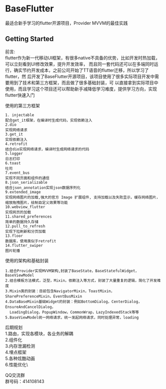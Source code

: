 # BaseFlutter

最适合新手学习的flutter开源项目，Provider MVVM的最佳实践

## Getting Started

前言:\
    flutter作为新一代移动UI框架，有很多native不具备的优势，比如开发时热加载，可以立刻看到UI修改效果，提升开发效率，
    而且同一套代码还可以在多端同时运行，确实节约开发成本，之前公司开始了TT语音的flutter迁移，所以学习了flutter，然
    后开发了BaseFlutter开源项目，该项目使用了很多实际项目开发中需要用到了技术和第三方框架，而且做了很多基础封装，可
    以直接拿到实际项目中使用，而且学习这个项目还可以帮助新手减降低学习难度，提供学习方向，实现flutter快速入门

使用的第三方框架

    1. injectable
    配合get_it框架，在编译时生成代码，实现依赖注入
    2.dio
    实现网络请求
    3.get_it
    实现依赖注入
    4.retrofit
    结合dio实现网络请求，编译时生成网络请求的代码
    5.logger
    日志打印
    6.toast
    吐司
    7.event_bus
    实现不同页面和组件的通信
    8.json_serializable
    结合json_annotation实现json数据序列化
    9.extended_image
    实现网络图片的加载,强大的官方 Image 扩展组件, 支持加载以及失败显示，缓存网络图片，缩放拖拽图片，绘制自定义效果等功能
    10.webview_flutter
    实现网页的加载
    11.shared_preferences
    简单的数据持久存储
    12.pull_to_refresh
    实现下拉刷新和分页加载
    13.floor
    数据库，使用类似于retrofit
    14.flutter_swiper
    图片轮播

使用的架构和基础封装

    1.结合Provider实现MVVM架构,封装了BaseState，BaseStatefulWidget，BaseViewModel
    2.结合模板方法模式，泛型，Mixin，依赖注入等方式，封装了大量重复的逻辑，简化了开发难度
    3.Mixin类的封装：目前包含NavigatorMixin，ToastMixin，SharePreferenceMixin，EventBusMixin
    4.DataBaseMixin基础Widget的封装：例如BottomDialog，CenterDialog，EnsureAndCancelDialog，
      LoadingDialog，PopupWindow，CommonWrap，LazyIndexedStack等等
    5.BaseViewModel统一网络请求，统一发起网络请求，同时处理异常，loading

后期规划\
    1.路由，实现各模块，各业务的解耦\
    2.组件化\
    3.内存泄漏检测\
    4.埋点框架\
    5.各种炫酷动画\
    6.性能优化\

QQ交流群\
    群号码：414108143
